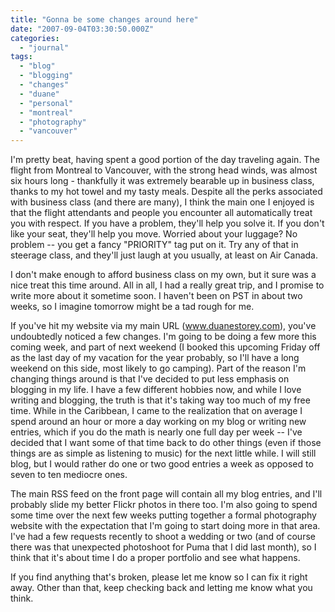```yaml
---
title: "Gonna be some changes around here"
date: "2007-09-04T03:30:50.000Z"
categories: 
  - "journal"
tags: 
  - "blog"
  - "blogging"
  - "changes"
  - "duane"
  - "personal"
  - "montreal"
  - "photography"
  - "vancouver"
---
```


I'm pretty beat, having spent a good portion of the day traveling again. The flight from Montreal to Vancouver, with the strong head winds, was almost six hours long - thankfully it was extremely bearable up in business class, thanks to my hot towel and my tasty meals. Despite all the perks associated with business class (and there are many), I think the main one I enjoyed is that the flight attendants and people you encounter all automatically treat you with respect. If you have a problem, they'll help you solve it. If you don't like your seat, they'll help you move. Worried about your luggage? No problem -- you get a fancy "PRIORITY" tag put on it. Try any of that in steerage class, and they'll just laugh at you usually, at least on Air Canada.

I don't make enough to afford business class on my own, but it sure was a nice treat this time around. All in all, I had a really great trip, and I promise to write more about it sometime soon. I haven't been on PST in about two weeks, so I imagine tomorrow might be a tad rough for me.

If you've hit my website via my main URL (www.duanestorey.com), you've undoubtedly noticed a few changes. I'm going to be doing a few more this coming week, and part of next weekend (I booked this upcoming Friday off as the last day of my vacation for the year probably, so I'll have a long weekend on this side, most likely to go camping). Part of the reason I'm changing things around is that I've decided to put less emphasis on blogging in my life. I have a few different hobbies now, and while I love writing and blogging, the truth is that it's taking way too much of my free time. While in the Caribbean, I came to the realization that on average I spend around an hour or more a day working on my blog or writing new entries, which if you do the math is nearly one full day per week -- I've decided that I want some of that time back to do other things (even if those things are as simple as listening to music) for the next little while. I will still blog, but I would rather do one or two good entries a week as opposed to seven to ten mediocre ones.

The main RSS feed on the front page will contain all my blog entries, and I'll probably slide my better Flickr photos in there too. I'm also going to spend some time over the next few weeks putting together a formal photography website with the expectation that I'm going to start doing more in that area. I've had a few requests recently to shoot a wedding or two (and of course there was that unexpected photoshoot for Puma that I did last month), so I think that it's about time I do a proper portfolio and see what happens.

If you find anything that's broken, please let me know so I can fix it right away. Other than that, keep checking back and letting me know what you think.
